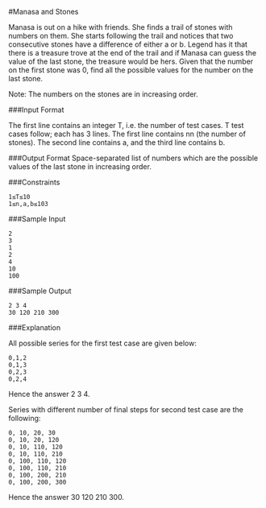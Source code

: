 #Manasa and Stones

Manasa is out on a hike with friends. She finds a trail of stones with numbers on them. She starts following the trail and notices that two consecutive stones have a difference of either a or b. Legend has it that there is a treasure trove at the end of the trail and if Manasa can guess the value of the last stone, the treasure would be hers. Given that the number on the first stone was 0, find all the possible values for the number on the last stone.

Note: The numbers on the stones are in increasing order.

###Input Format 

The first line contains an integer T, i.e. the number of test cases. T test cases follow; each has 3 lines. The first line contains nn (the number of stones). The second line contains a, and the third line contains b.

###Output Format 
Space-separated list of numbers which are the possible values of the last stone in increasing order.

###Constraints 

```
1≤T≤10
1≤n,a,b≤103
```
###Sample Input

```
2
3 
1
2
4
10
100
```
###Sample Output

```
2 3 4 
30 120 210 300 
```
###Explanation

All possible series for the first test case are given below:
```
0,1,2
0,1,3
0,2,3
0,2,4
```
Hence the answer 2 3 4.

Series with different number of final steps for second test case are the following:
```
0, 10, 20, 30
0, 10, 20, 120
0, 10, 110, 120
0, 10, 110, 210
0, 100, 110, 120
0, 100, 110, 210
0, 100, 200, 210
0, 100, 200, 300
```
Hence the answer 30 120 210 300.
